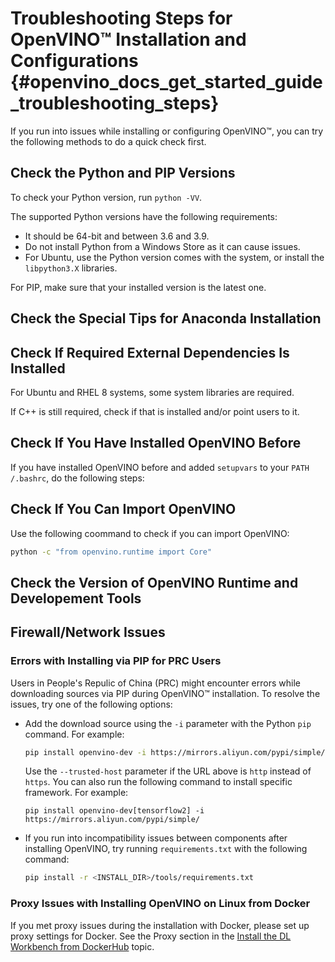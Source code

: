 # Troubleshooting Steps for OpenVINO™ Installation and Configurations {#openvino_docs_get_started_guide_troubleshooting_steps}

If you run into issues while installing or configuring OpenVINO™, you can try the following methods to do a quick check first. 

## Check the Python and PIP Versions

To check your Python version, run ``python -VV``.

The supported Python versions have the following requirements:

* It should be 64-bit and between 3.6 and 3.9. <!--validation: verify if Windows on 3.6 is still supported-->
* Do not install Python from a Windows Store as it can cause issues. <!--validation: is that still the case for Python 3.8+?-->
* For Ubuntu, use the Python version comes with the system, or install the `libpython3.X` libraries. <!--how to install that? -->
<!--* For macOS, ?-->

For PIP, make sure that your installed version is the latest one. 


## Check the Special Tips for Anaconda Installation

<!--missing part-->


## Check If Required External Dependencies Is Installed

For Ubuntu and RHEL 8 systems, some system libraries are required. <!--what system libraries?-->

If C++ is still required, check if that <!--"that" means Microsoft Visual Studio 2019 with MSBuild and CMake 3.14 or higher, 64-bit?--> is installed and/or point users to it. <!--what does it mean by "point users to it"?-->


## Check If You Have Installed OpenVINO Before 

If you have installed OpenVINO before and added `setupvars` to your `PATH /.bashrc`, do the following steps:

<!--missing part-->


## Check If You Can Import OpenVINO

Use the following coommand to check if you can import OpenVINO:
```sh
python -c "from openvino.runtime import Core"
```

<!--
If yes, ?
or If no, ?
-->

## Check the Version of OpenVINO Runtime and Developement Tools

<!--missing part
Which commands/steps are needed to show the version?
And what should the user do if the version is different?
And is this for both 21.4 and 22.x?
-->

## Firewall/Network Issues

<!--the following content is taken from troubleshooting.md. Please check if this is what you mean.-->

### Errors with Installing via PIP for PRC Users

Users in People's Repulic of China (PRC) might encounter errors while downloading sources via PIP during OpenVINO™ installation. To resolve the issues, try one of the following options:
   
* Add the download source using the ``-i`` parameter with the Python ``pip`` command. For example: 

   ``` sh
   pip install openvino-dev -i https://mirrors.aliyun.com/pypi/simple/
   ```
   Use the ``--trusted-host`` parameter if the URL above is ``http`` instead of ``https``.
   You can also run the following command to install specific framework. For example:
   
   ```
   pip install openvino-dev[tensorflow2] -i https://mirrors.aliyun.com/pypi/simple/
   ```
   
* If you run into incompatibility issues between components after installing OpenVINO, try running ``requirements.txt`` with the following command:

   ``` sh
   pip install -r <INSTALL_DIR>/tools/requirements.txt
   ```

### Proxy Issues with Installing OpenVINO on Linux from Docker

If you met proxy issues during the installation with Docker, please set up proxy settings for Docker. See the Proxy section in the [Install the DL Workbench from DockerHub](https://docs.openvino.ai/latest/workbench_docs_Workbench_DG_Prerequisites.html#set-proxy) topic.
